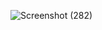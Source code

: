 ![Screenshot (282)](https://github.com/user-attachments/assets/8e045bcc-e86b-45ee-9d36-79de5281ce6e)
